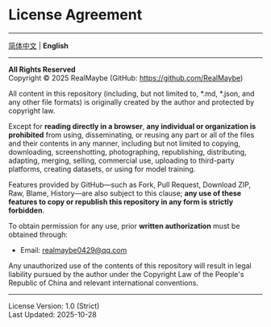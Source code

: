 # License Agreement

---

[简体中文](../LICENSE.md) | **English**

---

**All Rights Reserved**  
Copyright © 2025 RealMaybe (GitHub: https://github.com/RealMaybe)

All content in this repository (including, but not limited to, \*.md, \*.json, and any other file formats) is originally created by the author and protected by copyright law.

Except for **reading directly in a browser**, **any individual or organization is prohibited** from using, disseminating, or reusing any part or all of the files and their contents in any manner, including but not limited to copying, downloading, screenshotting, photographing, republishing, distributing, adapting, merging, selling, commercial use, uploading to third-party platforms, creating datasets, or using for model training.

Features provided by GitHub—such as Fork, Pull Request, Download ZIP, Raw, Blame, History—are also subject to this clause; **any use of these features to copy or republish this repository in any form is strictly forbidden**.

To obtain permission for any use, prior **written authorization** must be obtained through:

-   Email: realmaybe0429@qq.com

Any unauthorized use of the contents of this repository will result in legal liability pursued by the author under the Copyright Law of the People's Republic of China and relevant international conventions.

---

License Version: 1.0 (Strict)  
Last Updated: 2025-10-28
